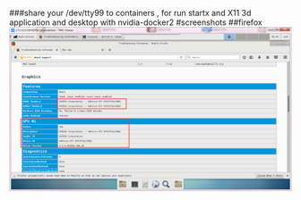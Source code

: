 ###share your /dev/tty99 to containers , for run startx and X11 3d application and desktop with nvidia-docker2
#screenshots
##firefox
<img src="screenshots/firefox.png">